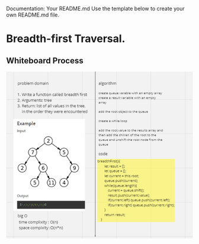 
Documentation: Your README.md
Use the template below to create your own README.md file.

# Breadth-first Traversal.


<!-- Description of the challenge -->

## Whiteboard Process
<!-- Embedded whiteboard image -->
![Alt text](image.png)
